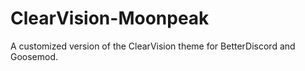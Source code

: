 # ClearVision-Moonpeak
A customized version of the ClearVision theme for BetterDiscord and Goosemod.
